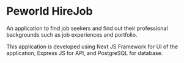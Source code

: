 
# Peworld HireJob

An application to find job seekers and find out their professional backgrounds such as job experiences and portfolio.

This application is developed using Next JS Framework for UI of the application, Express JS for API, and PostgreSQL for database.

